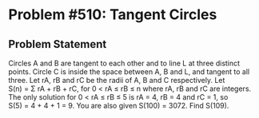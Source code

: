 # Problem #510: Tangent Circles 

## Problem Statement 

Circles A and B are tangent to each other and to line L at three distinct points.
Circle C is inside the space between A, B and L, and tangent to all three.
Let rA, rB and rC be the radii of A, B and C respectively.
Let S(n) = Σ rA + rB + rC, for 0 < rA ≤ rB ≤ n where rA, rB and rC are integers.
The only solution for 0 < rA ≤ rB ≤ 5 is rA = 4, rB = 4 and rC = 1, so S(5) = 4 + 4 + 1 = 9.
You are also given S(100) = 3072.
Find S(109).
